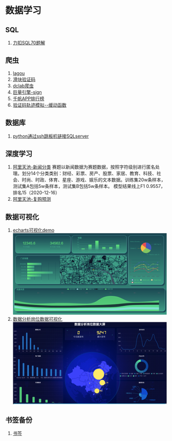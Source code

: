 # 数据学习

## SQL

1. [力扣SQL70题解](sql/%E5%8A%9B%E6%89%A3)

## 爬虫  

1. [lagou](spider/lagou)
2. [滑块验证码](spider/captcha.py)
3. [dclab爬虫](spider/dclab.py)
4. [巨量引擎-sign](spider/juliang.py)
5. [千帆APP排行榜](spider/qianfan.py)
6. [验证码轨迹模拟--缓动函数](spider/滑动验证之轨迹插值（贝塞尔曲线）.md)

## 数据库

1. [python通过ssh跳板机链接SQLserver](database/connect.py)

## 深度学习

1. [阿里天池-新闻分类](deeplearn/newclassification_base_bert.ipynb)
    赛题以新闻数据为赛题数据，按照字符级别进行匿名处理。划分14个分类类别：财经、彩票、房产、股票、家居、教育、科技、社会、时尚、时政、体育、星座、游戏、娱乐的文本数据。训练集20w条样本，测试集A包括5w条样本，测试集B包括5w条样本。
    模型结果线上F1 0.9557，排名15（2020-12-16）
2. [阿里天池-复购预测](ml/competition/repeat_buy02.ipynb)

## 数据可视化

1. [echarts可视化demo](https://wyaming89.github.io/datav)
    ![bi](img/Snip20210401_2.png)
2. [数据分析岗位数据可视化](http://139.199.77.47/)
    ![datajob](img/Snip20210401_3.png)

## 书签备份

1. [书签](bookmark/bookmarks_2021_6_8.html)